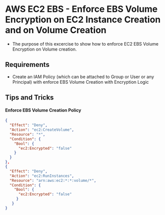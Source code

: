 # AWS EC2 EBS - Enforce EBS Volume Encryption on EC2 Instance Creation and on Volume Creation
- The purpose of this excercise to show how to enforce EC2 EBS Volume Encryption on Volume creation.

## Requirements
- Create an IAM Policy (which can be attached to Group or User or any Principal) with enforce EBS Volume Creation with Encryption Logic

## Tips and Tricks
#### Enforce EBS Volume Creation Policy

```json
{
  "Effect": "Deny",
  "Action": "ec2:CreateVolume",
  "Resource": "*",
  "Condition": {
    "Bool": {
      "ec2:Encrypted": "false"
    }
  }
},
{
  "Effect": "Deny",
  "Action": "ec2:RunInstances",
  "Resource": "arn:aws:ec2:*:*:volume/*",
  "Condition": {
    "Bool": {
      "ec2:Encrypted": "false"
     }
   }
}
```